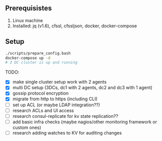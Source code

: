 Prerequisistes
---
1. Linux machine
1. Installed: jq (v1.6), cfssl, cfssljson, docker, docker-compose

Setup
---

```bash
./scripts/prepare_config.bash
docker-compose up -d
# 3 DC cluster is up and running
```

TODO:
- [x] make single cluster setup work with 2 agents
- [x] multi DC setup (3DCs, dc1 with 2 agents, dc2 and dc3 with 1 agent)
- [x] gossip protocol encryption
- [x] migrate from http to https (including CLI)
- [ ] set up ACL (or maybe LDAP integration??)
- [ ] research ACLs and UI access
- [ ] research consul-replicate for kv state replication??
- [ ] add basic infra checks (maybe nagios/other monitoring framework or custom ones)
- [ ] research adding watches to KV for auditing changes